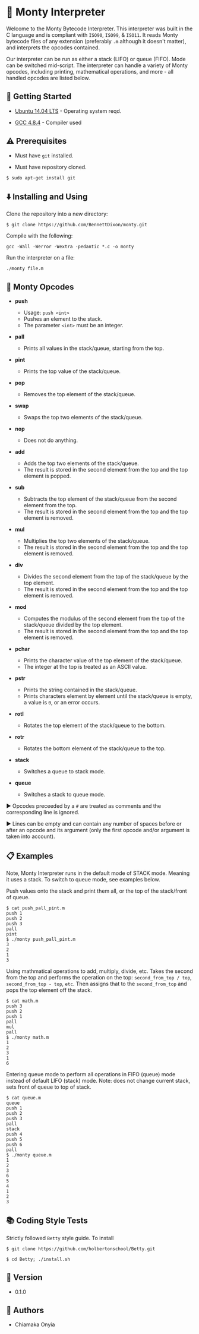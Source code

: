 # :snake: Monty Interpreter

Welcome to the Monty Bytecode Interpreter. This interpreter was built in the C language and is compliant with `ISO90`, `ISO99`, & `ISO11`. It reads Monty bytecode files of any extension (preferably `.m` although it doesn't matter), and interprets the opcodes contained.

Our interpreter can be run as either a stack (LIFO) or queue (FIFO). Mode can be switched mid-script. The interpreter can handle a variety of Monty opcodes, including printing, mathematical operations, and more - all handled opcodes are listed below.

## :running: Getting Started

- [Ubuntu 14.04 LTS](http://releases.ubuntu.com/14.04/) - Operating system reqd.

- [GCC 4.8.4](https://gcc.gnu.org/gcc-4.8/) - Compiler used

## :warning: Prerequisites

- Must have `git` installed.

- Must have repository cloned.

```
$ sudo apt-get install git
```

## :arrow_down: Installing and Using

Clone the repository into a new directory:

```
$ git clone https://github.com/BennettDixon/monty.git
```

Compile with the following:

```
gcc -Wall -Werror -Wextra -pedantic *.c -o monty
```

Run the interpreter on a file:

```
./monty file.m
```

## :wrench: Monty Opcodes

- **push**

  - Usage: `push <int>`
  - Pushes an element to the stack.
  - The parameter `<int>` must be an integer.

- **pall**

  - Prints all values in the stack/queue, starting from the top.

- **pint**

  - Prints the top value of the stack/queue.

- **pop**

  - Removes the top element of the stack/queue.

- **swap**

  - Swaps the top two elements of the stack/queue.

- **nop**

  - Does not do anything.

- **add**

  - Adds the top two elements of the stack/queue.
  - The result is stored in the second element from the top and the top element is popped.

- **sub**

  - Subtracts the top element of the stack/queue from the second element from the top.
  - The result is stored in the second element from the top and the top element is removed.

- **mul**

  - Multiplies the top two elements of the stack/queue.
  - The result is stored in the second element from the top and the top element is removed.

- **div**

  - Divides the second element from the top of the stack/queue by the top element.
  - The result is stored in the second element from the top and the top element is removed.

- **mod**

  - Computes the modulus of the second element from the top of the stack/queue divided by the top element.
  - The result is stored in the second element from the top and the top element is removed.

- **pchar**

  - Prints the character value of the top element of the stack/queue.
  - The integer at the top is treated as an ASCII value.

- **pstr**

  - Prints the string contained in the stack/queue.
  - Prints characters element by element until the stack/queue is empty, a value is `0`, or an error occurs.

- **rotl**

  - Rotates the top element of the stack/queue to the bottom.

- **rotr**

  - Rotates the bottom element of the stack/queue to the top.

- **stack**

  - Switches a queue to stack mode.

- **queue**
  - Switches a stack to queue mode.

:arrow_forward: Opcodes preceeded by a `#` are treated as comments and the corresponding line is ignored.

:arrow_forward: Lines can be empty and can contain any number of spaces before or after an opcode and its argument (only the first opcode and/or argument is taken into account).

## :clipboard: Examples

Note, Monty Interpreter runs in the default mode of STACK mode. Meaning it uses a stack. To switch to queue mode, see examples below.

Push values onto the stack and print them all, or the top of the stack/front of queue.

```
$ cat push_pall_pint.m
push 1
push 2
push 3
pall
pint
$ ./monty push_pall_pint.m
3
2
1
3
```

Using mathmatical operations to add, multiply, divide, etc. Takes the second from the top and performs the operation on the top: `second_from_top / top`, `second_from_top - top`, `etc`. Then assigns that to the `second_from_top` and pops the top element off the stack.

```
$ cat math.m
push 3
push 2
push 1
pall
mul
pall
$ ./monty math.m
1
2
3
1
6
```

Entering queue mode to perform all operations in FIFO (queue) mode instead of default LIFO (stack) mode. Note: does not change current stack, sets front of queue to top of stack.

```
$ cat queue.m
queue
push 1
push 2
push 3
pall
stack
push 4
push 5
push 6
pall
$ ./monty queue.m
1
2
3
6
5
4
1
2
3
```

## :books: Coding Style Tests

Strictly followed `Betty` style guide. To install

```
$ git clone https://github.com/holbertonschool/Betty.git

$ cd Betty; ./install.sh
```

## :pencil: Version

- 0.1.0

## :blue_book: Authors

- Chiamaka Onyia

